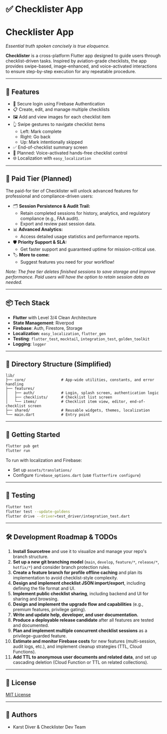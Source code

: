# ✅ Checklister App
# Checklister App  
*Essential truth spoken concisely is true eloquence.*

**Checklister** is a cross-platform Flutter app designed to guide users through checklist-driven tasks. Inspired by aviation-grade checklists, the app provides swipe-based, image-enhanced, and voice-activated interactions to ensure step-by-step execution for any repeatable procedure.

---

## 📱 Features

- 🔐 Secure login using Firebase Authentication
- 📋 Create, edit, and manage multiple checklists
- 🖼️ Add and view images for each checklist item
- 👆 Swipe gestures to navigate checklist items
  - Left: Mark complete
  - Right: Go back
  - Up: Mark intentionally skipped
- ✅ End-of-checklist summary screen
- 🧠 Planned: Voice-activated hands-free checklist control
- 🌐 Localization with `easy_localization`

---

## 💎 Paid Tier (Planned)

The paid-for tier of Checklister will unlock advanced features for professional and compliance-driven users:

- 🗂️ **Session Persistence & Audit Trail:**
  - Retain completed sessions for history, analytics, and regulatory compliance (e.g., FAA audit).
  - Export and review past session data.
- 📊 **Advanced Analytics:**
  - Access detailed usage statistics and performance reports.
- 🛡️ **Priority Support & SLA:**
  - Get faster support and guaranteed uptime for mission-critical use.
- 🏷️ **More to come:**
  - Suggest features you need for your workflow!

*Note: The free tier deletes finished sessions to save storage and improve performance. Paid users will have the option to retain session data as needed.*

---

## 📦 Tech Stack

- **Flutter** with Level 3/4 Clean Architecture
- **State Management**: Riverpod
- **Firebase**: Auth, Firestore, Storage
- **Localization**: `easy_localization`, `flutter_gen`
- **Testing**: `flutter_test`, `mocktail`, `integration_test`, `golden_toolkit`
- **Logging**: `logger`

---

## 📁 Directory Structure (Simplified)

```
lib/
├── core/                # App-wide utilities, constants, and error handling
├── features/
│   ├── auth/            # Login, splash screen, authentication logic
│   ├── checklists/      # Checklist list screen
│   └── items/           # Checklist item view, editor, end-of-checklist screen
├── shared/              # Reusable widgets, themes, localization
└── main.dart            # Entry point
```

---

## 🚀 Getting Started

```bash
flutter pub get
flutter run
```

To run with localization and Firebase:
- Set up `assets/translations/`
- Configure `firebase_options.dart` (use `flutterfire configure`)

---

## 🧪 Testing

```bash
flutter test
flutter test --update-goldens
flutter drive --driver=test_driver/integration_test.dart
```

---

## 🛠️ Development Roadmap & TODOs

1. **Install Sourcetree** and use it to visualize and manage your repo's branch structure.
2. **Set up a new git branching model** (`main`, `develop`, `feature/*`, `release/*`, `hotfix/*`) and consider branch protection rules.
3. **Create a feature branch for profile offline caching** and plan its implementation to avoid checklist-style complexity.
4. **Design and implement checklist JSON import/export**, including defining the file format and UI.
5. **Implement public checklist sharing**, including backend and UI for sharing and browsing.
6. **Design and implement the upgrade flow and capabilities** (e.g., premium features, privilege gating).
7. **Write and update help, developer, and user documentation.**
8. **Produce a deployable release candidate** after all features are tested and documented.
9. **Plan and implement multiple concurrent checklist sessions** as a privilege-guarded feature.
10. **Estimate and monitor Firebase costs** for new features (multi-session, audit logs, etc.), and implement cleanup strategies (TTL, Cloud Functions).
11. **Add TTL to anonymous user documents and related data**, and set up cascading deletion (Cloud Function or TTL on related collections).

---

## 📇 License

[MIT License](LICENSE)

---

## 👤 Authors

- Karst Diver & Checklister Dev Team
